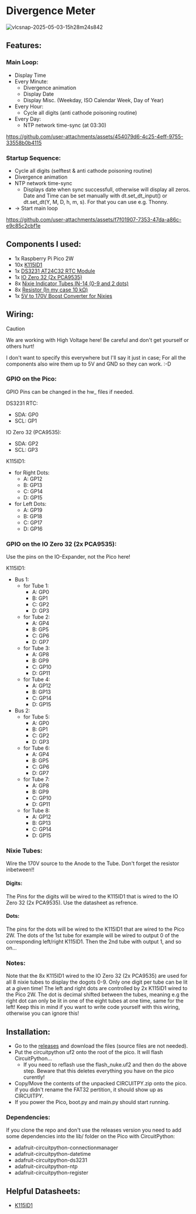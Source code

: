 # Divergence Meter

![vlcsnap-2025-05-03-15h28m24s842](https://github.com/user-attachments/assets/3e7c3a4f-3c39-4b51-9f8e-2aedccd4a3fe)

## Features:

### Main Loop:

- Display Time
- Every Minute:
  - Divergence animation
  - Display Date
  - Display Misc. (Weekday, ISO Calendar Week, Day of Year)
- Every Hour:
  - Cycle all digits (anti cathode poisoning routine)
- Every Day:
  - NTP network time-sync (at 03:30)
 
https://github.com/user-attachments/assets/454079d6-4c25-4eff-9755-33558b0b4115

### Startup Sequence:

- Cycle all digits (selftest & anti cathode poisoning routine)
- Divergence animation
- NTP network time-sync
  - Displays date when sync successfull, otherwise will display all zeros. Date and Time can be set manually with dt.set_dt_input() or dt.set_dt(Y, M, D, h, m, s). For that you can use e.g. Thonny.
- -> Start main loop

https://github.com/user-attachments/assets/f7f01907-7353-47da-a86c-e9c85c2cbf1e

## Components I used:
- 1x Raspberry Pi Pico 2W
- 10x [K115ID1](https://www.aliexpress.com/item/1005002014120520.html)
- 1x [DS3231 AT24C32 RTC Module](https://www.aliexpress.com/item/32533518502.html)
- 1x [IO Zero 32 (2x PCA9535)](https://www.abelectronics.co.uk/p/86/io-zero-32)
- 8x [Nixie Indicator Tubes IN-14 (0-9 and 2 dots)](https://soviet-tubes.com/product/in-14-nixie-tube/)
- 8x [Resistor (In my case 10 kΩ)](https://www.aliexpress.com/item/32847096736.html)
- 1x [5V to 170V Boost Converter for Nixies](https://www.aliexpress.com/item/1005005899219043.html)

## Wiring:

> [!CAUTION]
> We are working with High Voltage here! Be careful and don't get yourself or others hurt!

I don't want to specify this everywhere but I'll say it just in case; For all the components also wire them up to 5V and GND so they can work. :-D

### GPIO on the Pico:

GPIO Pins can be changed in the hw_ files if needed.

DS3231 RTC:
- SDA: GP0
- SCL: GP1

IO Zero 32 (PCA9535):
- SDA: GP2
- SCL: GP3

K115ID1:
- for Right Dots:
  - A: GP12
  - B: GP13
  - C: GP14
  - D: GP15
- for Left Dots:
  - A: GP19
  - B: GP18
  - C: GP17
  - D: GP16
 
### GPIO on the IO Zero 32 (2x PCA9535):

Use the pins on the IO-Expander, not the Pico here!

K115ID1:
- Bus 1:
  - for Tube 1:
    - A: GP0
    - B: GP1
    - C: GP2
    - D: GP3
  - for Tube 2:
    - A: GP4
    - B: GP5
    - C: GP6
    - D: GP7
  - for Tube 3:
    - A: GP8
    - B: GP9
    - C: GP10
    - D: GP11
  - for Tube 4:
    - A: GP12
    - B: GP13
    - C: GP14
    - D: GP15
- Bus 2:
  - for Tube 5:
    - A: GP0
    - B: GP1
    - C: GP2
    - D: GP3
  - for Tube 6:
    - A: GP4
    - B: GP5
    - C: GP6
    - D: GP7
  - for Tube 7:
    - A: GP8
    - B: GP9
    - C: GP10
    - D: GP11
  - for Tube 8:
    - A: GP12
    - B: GP13
    - C: GP14
    - D: GP15

### Nixie Tubes:

Wire the 170V source to the Anode to the Tube. Don't forget the resistor inbetween!!

#### Digits:

The Pins for the digits will be wired to the K115ID1 that is wired to the IO Zero 32 (2x PCA9535). Use the datasheet as refrence. 

#### Dots:

The pins for the dots will be wired to the K115ID1 that are wired to the Pico 2W. The dots of the 1st tube for example will be wired to output 0 of the corresponding left/right K115ID1. Then the 2nd tube with output 1, and so on...

### Notes:
Note that the 8x K115ID1 wired to the IO Zero 32 (2x PCA9535) are used for all 8 nixie tubes to display the dogots 0-9. Only one digit per tube can be lit at a given time! 
The left and right dots are controlled by 2x K115ID1 wired to the Pico 2W. The dot is decimal shifted between the tubes, meaning e.g the right dot can only be lit in one of the eight tubes at one time, same for the left! Keep this in mind if you want to write code yourself with this wiring, otherwise you can ignore this!

## Installation:

- Go to the [releases](https://github.com/4bitFox/divergence-meter/releases) and download the files (source files are not needed).
- Put the circuitpython uf2 onto the root of the pico. It will flash CircuitPython...
  - If you need to reflash use the flash_nuke.uf2 and then do the above step. Beware that this deletes everything you have on the pico curently!
- Copy/Move the contents of the unpacked CIRCUITPY.zip onto the pico. if you didn't rename the FAT32 pertition, it should show up as CIRCUITPY.
- If you power the Pico, boot.py and main.py should start running.

### Dependencies:

If you clone the repo and don't use the releases version you need to add some dependencies into the lib/ folder on the Pico with CircuitPython:
- adafruit-circuitpython-connectionmanager
- adafruit-circuitpython-datetime
- adafruit-circuitpython-ds3231
- adafruit-circuitpython-ntp
- adafruit-circuitpython-register
 
## Helpful Datasheets:
- [K115ID1](https://tubehobby.com/datasheets/k155id1.pdf)
